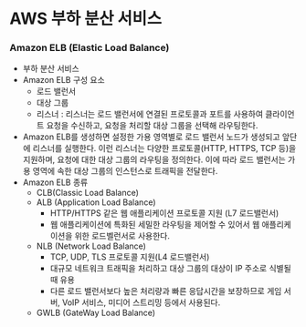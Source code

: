 # AWS 부하 분산 서비스

### Amazon ELB (Elastic Load Balance)
- 부하 분산 서비스
- Amazon ELB 구성 요소
  - 로드 밸런서
  - 대상 그룹
  - 리스너 : 리스너는 로드 밸런서에 연결된 프로토콜과 포트를 사용하여 클라이언트 요청을 수신하고, 요청을 처리할 대상 그룹을 선택해 라우팅한다.
- Amazon ELB를 생성하면 설정한 가용 영역별로 로드 밸런서 노드가 생성되고 앞단에 리스너를 실행한다. 이런 리스너는 다양한 프로토콜(HTTP, HTTPS, TCP 등)을 지원하며, 요청에 대한 대상 그룹의 라우팅을 정의한다. 이에 따라 로드 밸런서는 가용 영역에 속한 대상 그룹의 인스턴스로 트래픽을 전달한다.
- Amazon ELB 종류
  - CLB(Classic Load Balance)
  - ALB (Application Load Balance)
    - HTTP/HTTPS 같은 웹 애플리케이션 프로토콜 지원 (L7 로드밸런서)
    - 웹 애플리케이션에 특화된 세밀한 라우팅을 제어할 수 있어서 웹 애플리케이션을 위한 로드벨런서로 사용한다.
  - NLB (Network Load Balance)
    - TCP, UDP, TLS 프로토콜 지원(L4 로드밸런서)
    - 대규모 네트워크 트래픽을 처리하고 대상 그룹의 대상이 IP 주소로 식별될 때 유용
    - 다른 로드 밸런서보다 높은 처리량과 빠른 응답시간을 보장하므로 게임 서버, VoIP 서비스, 미디어 스트리밍 등에서 사용된다.
  - GWLB (GateWay Load Balance)

